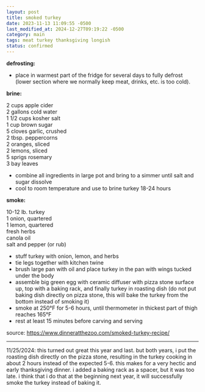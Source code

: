 ```yaml
---
layout: post
title: smoked turkey
date: 2023-11-13 11:09:55 -0500
last_modified_at: 2024-12-27T09:19:22 -0500
category: main
tags: meat turkey thanksgiving longish
status: confirmed
---
```


**defrosting:**

* place in warmest part of the fridge for several days to fully defrost (lower section where we
  normally keep meat, drinks, etc. is too cold).

**brine:**

2 cups apple cider  
2 gallons cold water  
1 1/2 cups kosher salt  
1 cup brown sugar  
5 cloves garlic, crushed  
2 tbsp. peppercorns  
2 oranges, sliced  
2 lemons, sliced  
5 sprigs rosemary  
3 bay leaves
* combine all ingredients in large pot and bring to a simmer until salt and sugar dissolve
* cool to room temperature and use to brine turkey 18-24 hours

**smoke:**

10-12 lb. turkey  
1 onion, quartered  
1 lemon, quartered  
fresh herbs  
canola oil  
salt and pepper (or rub)  
* stuff turkey with onion, lemon, and herbs
* tie legs together with kitchen twine
* brush large pan with oil and place turkey in the pan with wings tucked under the body
* assemble big green egg with ceramic diffuser with pizza stone surface up, top with a baking rack,
  and finally turkey in roasting dish (do not put baking dish directly on pizza stone, this will
  bake the turkey from the bottom instead of smoking it)
* smoke at 250°F for 5-6 hours, until thermometer in thickest part of thigh reaches 165°F
* rest at least 15 minutes before carving and serving

source: <https://www.dinneratthezoo.com/smoked-turkey-recipe/>

---

11/25/2024: this turned out great this year and last. but both years, i put the roasting dish
directly on the pizza stone, resulting in the turkey cooking in about 2 hours instead of the
expected 5-6. this makes for a very hectic and early thanksgiving dinner. i added a baking rack
as a spacer, but it was too late. i think that i do that at the beginning next year, it will
successfully smoke the turkey instead of baking it.
